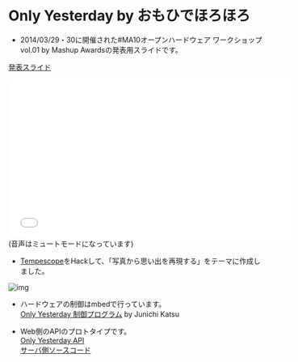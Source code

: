 # Only Yesterday by おもひでほろほろ

- 2014/03/29・30に開催された#MA10オープンハードウェア ワークショップvol.01 by Mashup Awardsの発表用スライドです。

[発表スライド](http://shimpeiws.github.io/only-yesterday-presentation/)

<iframe width="560" height="315" src="//www.youtube.com/embed/xx6VkH1HMAw" frameborder="0" allowfullscreen></iframe>  
(音声はミュートモードになっています)

- [Tempescope](http://tempescope.com/)をHackして、「写真から思い出を再現する」をテーマに作成しました。

![img](https://pbs.twimg.com/media/Bj-TTaQCEAA332W.jpg)

- ハードウェアの制御はmbedで行っています。  
[Only Yesterday 制御プログラム](http://mbed.org/users/jksoft/code/OnlyYesterday/) by Junichi Katsu

- Web側のAPIのプロトタイプです。  
[Only Yesterday API](http://only-yesterday.herokuapp.com/)  
[サーバ側ソースコード](https://github.com/shimpeiws/only_yesterday)
